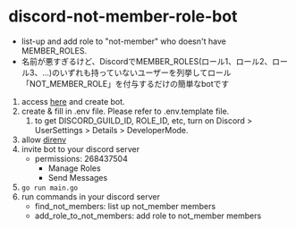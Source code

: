 # discord-not-member-role-bot
- list-up and add role to "not-member" who doesn't have MEMBER_ROLES. 
- 名前が悪すぎるけど、DiscordでMEMBER_ROLES(ロール1、ロール2、ロール3、…)のいずれも持っていないユーザーを列挙してロール「NOT_MEMBER_ROLE」を付与するだけの簡単なbotです

1. access [here](https://discord.com/developers/applications) and create bot. 
2. create & fill in .env file. Please refer to .env.template file.
    1. to get DISCORD_GUILD_ID, ROLE_ID, etc, turn on Discord > UserSettings > Details > DeveloperMode.
3. allow [direnv](https://github.com/direnv/direnv)
4. invite bot to your discord server
    - permissions: 268437504 
        - Manage Roles
        - Send Messages
5. ```go run main.go```
6. run commands in your discord server
   - find_not_members: list up not_member members
   - add_role_to_not_members: add role to not_member members




